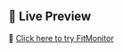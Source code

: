 ## 🚀 Live Preview

🔗 [Click here to try FitMonitor](https://mern-expense-tracker-app-1-fvkl.onrender.com)
